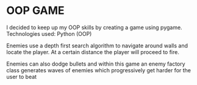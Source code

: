 # OOP GAME

I decided to keep up my OOP skills by creating a game using pygame.
Technologies used: Python (OOP) 

Enemies use a depth first search algorithm to navigate around walls and locate the player. At a certain distance the player will proceed to fire. 

Enemies can also dodge bullets and within this game an enemy factory class generates waves of enemies which progressively get harder for the user to beat
